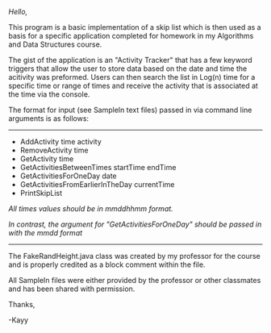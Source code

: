 *Hello,*

This program is a basic implementation of a skip list which is then used as a basis for a specific application completed for homework in my Algorithms and Data Structures course.

The gist of the application is an "Activity Tracker" that has a few keyword triggers that allow the user to store data based on the date and time the acitivity was preformed. Users can then search the list in Log(n) time for a specific time or range of times and receive the activity that is associated at the time via the console.

The format for input (see SampleIn text files) passed in via command line arguments is as follows:

------------

- AddActivity time activity
- RemoveActivity time
- GetActivity time
- GetActivitiesBetweenTimes startTime endTime
- GetActivitiesForOneDay date
- GetActivitiesFromEarlierInTheDay currentTime
- PrintSkipList

*All times values should be in mmddhhmm format.*

*In contrast, the argument for "GetActivitiesForOneDay" should be passed in with the mmdd format*

------------

The FakeRandHeight.java class was created by my professor for the course and is properly credited as a block comment within the file.

All SampleIn files were either provided by the professor or other classmates and has been shared with permission.

Thanks,

\-Kayy

